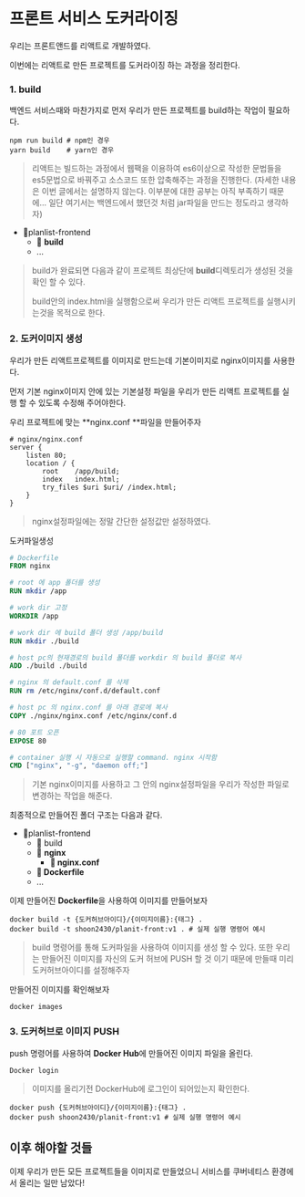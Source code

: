# 프론트 서비스 도커라이징

우리는 프론트앤드를 리액트로 개발하였다.

이번에는 리액트로 만든 프로젝트를 도커라이징 하는 과정을 정리한다.

### 1. build

백엔드 서비스때와 마찬가지로 먼저 우리가 만든 프로젝트를 build하는 작업이 필요하다.

```shell
npm run build # npm인 경우
yarn build	  # yarn인 경우
```

>리액트는 빌드하는 과정에서 웹팩을 이용하여 es6이상으로 작성한 문법들을 es5문법으로 바꿔주고 소스코드 또한 압축해주는 과정을 진행한다. (자세한 내용은 이번 글에서는 설명하지 않는다. 이부분에 대한 공부는 아직 부족하기 때문에... 일단 여기서는 백엔드에서 했던것 처럼 jar파일을 만드는 정도라고 생각하자)



* :file_folder:planlist-frontend
  * :file_folder: **build**
  * ...

> build가 완료되면 다음과 같이 프로젝트 최상단에 **build**디렉토리가 생성된 것을 확인 할 수 있다.
>
> build안의 index.html을 실행함으로써 우리가 만든 리액트 프로젝트를 실행시키는것을 목적으로 한다.

### 2. 도커이미지 생성

우리가 만든 리액트프로젝트를 이미지로 만드는데 기본이미지로 nginx이미지를 사용한다.

먼저 기본 nginx이미지 안에 있는 기본설정 파일을 우리가 만든 리액트 프로젝트를 실행 할 수 있도록 수정해 주어야한다.

우리 프로젝트에 맞는 **nginx.conf **파일을 만들어주자

```nginx
# nginx/nginx.conf
server {
    listen 80;
    location / {
        root    /app/build;
        index   index.html;
        try_files $uri $uri/ /index.html;
    }
}
```

> nginx설정파일에는 정말 간단한 설정값만 설정하였다.



도커파일생성

```dockerfile
# Dockerfile
FROM nginx

# root 에 app 폴더를 생성
RUN mkdir /app

# work dir 고정
WORKDIR /app

# work dir 에 build 폴더 생성 /app/build
RUN mkdir ./build

# host pc의 현재경로의 build 폴더를 workdir 의 build 폴더로 복사
ADD ./build ./build

# nginx 의 default.conf 를 삭제
RUN rm /etc/nginx/conf.d/default.conf

# host pc 의 nginx.conf 를 아래 경로에 복사
COPY ./nginx/nginx.conf /etc/nginx/conf.d

# 80 포트 오픈
EXPOSE 80

# container 실행 시 자동으로 실행할 command. nginx 시작함
CMD ["nginx", "-g", "daemon off;"]
```

> 기본 nginx이미지를 사용하고 그 안의 nginx설정파일을 우리가 작성한 파일로 변경하는 작업을 해준다.

최종적으로 만들어진 폴더 구조는 다음과 같다.

* :file_folder:planlist-frontend
  * :file_folder: build
  * :file_folder: **nginx**
    * **📄 nginx.conf**
  * **📄 Dockerfile**
  * ...



이제 만들어진 **Dockerfile**을 사용하여 이미지를 만들어보자

```shell
docker build -t {도커허브아이디}/{이미지이름}:{태그} .
docker build -t shoon2430/planit-front:v1 . # 실제 실행 명령어 예시
```

> build 명령어를 통해 도커파일을 사용하여 이미지를 생성 할 수 있다. 또한 우리는 만들어진 이미지를 자신의 도커 허브에 PUSH 할 것 이기 때문에 만들때 미리 도커허브아이디를 설정해주자



만들어진 이미지를 확인해보자

```shell
docker images
```



### 3. 도커허브로 이미지 PUSH

push 명령어를 사용하여 **Docker Hub**에 만들어진 이미지 파일을 올린다.

```dockerfile
Docker login
```

>  이미지를 올리기전 DockerHub에 로그인이 되어있는지 확인한다.

```shell
docker push {도커허브아이디}/{이미지이름}:{태그} .
docker push shoon2430/planit-front:v1 # 실제 실행 명령어 예시
```



## 이후 해야할 것들

이제 우리가 만든 모든 프로젝트들을 이미지로 만들었으니 서비스를 쿠버네티스 환경에서 올리는 일만 남았다!